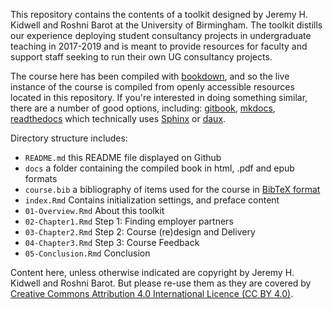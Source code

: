 This repository contains the contents of a toolkit designed by Jeremy H. Kidwell and Roshni Barot at the University of Birmingham. The toolkit distills our experience deploying student consultancy projects in undergraduate teaching in 2017-2019 and is meant to provide resources for faculty and support staff seeking to run their own UG consultancy projects.

The course here has been compiled with [bookdown](https://github.com/rstudio/bookdown), and so the live instance of the course is compiled from openly accessible resources located in this repository. If you're interested in doing something similar, there are a number of good options, including: [gitbook](https://docs.gitbook.com/), [mkdocs](https://www.mkdocs.org/), [readthedocs](https://readthedocs.org) which technically uses [Sphinx](http://www.sphinx-doc.org/en/master/) or [daux](https://daux.io/).

Directory structure includes:
* `README.md` this README file displayed on Github
* `docs` a folder containing the compiled book in html, .pdf and epub formats
* `course.bib` a bibliography of items used for the course in [BibTeX format](http://www.bibtex.org/Format/)
* `index.Rmd` Contains initialization settings, and preface content
* `01-Overview.Rmd` About this toolkit
* `02-Chapter1.Rmd` Step 1: Finding employer partners
* `03-Chapter2.Rmd` Step 2: Course (re)design and Delivery
* `04-Chapter3.Rmd` Step 3: Course Feedback
* `05-Conclusion.Rmd` Conclusion

Content here, unless otherwise indicated are copyright by Jeremy H. Kidwell and Roshni Barot. But please re-use them as they are covered by [Creative Commons Attribution 4.0 International Licence (CC BY 4.0)](http://creativecommons.org/licenses/by/4.0).